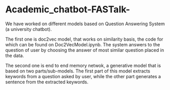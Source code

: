 # Academic_chatbot-FASTalk-

We have worked on different models based on Question Answering System (a university chatbot). 

The first one is doc2vec model, that works on similarity basis, the code for which can be found on Doc2VecModel.ipynb. The system answers to the question of user by choosing the answer of most similar question placed in the data.

The second one is end to end memory netwok, a generative model that is based on two parts/sub-models. The first part of this model extracts keywords from a question asked by user, while the other part generates a sentence from the extracted keywords.

